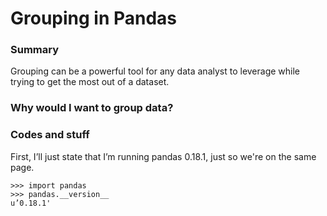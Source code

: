 # Grouping in Pandas

### Summary
Grouping can be a powerful tool for any data analyst to leverage while trying to get the most out of a dataset.  

### Why would I want to group data?



### Codes and stuff

First, I’ll just state that I’m running pandas 0.18.1, just so we're on the same page.

```
>>> import pandas
>>> pandas.__version__
u’0.18.1'
```
